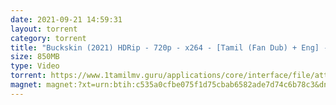 ```yaml
---
date: 2021-09-21 14:59:31
layout: torrent
category: torrent
title: "Buckskin (2021) HDRip - 720p - x264 - [Tamil (Fan Dub) + Eng] - 850MB :"
size: 850MB
type: Video
torrent: https://www.1tamilmv.guru/applications/core/interface/file/attachment.php?id=79572
magnet: magnet:?xt=urn:btih:c535a0cfbe075f1d75cbab6582ade7d74c6b78c3&dn=www.1TamilMV.pw%20-%20Buckskin%20(2021)%20HDRip%20-%20720p%20-%20%5bTamil%20(FanDub)%20%2b%20Eng%5d%20-%20850MB.mkv&tr=udp%3a%2f%2fp4p.arenabg.com%3a1337%2fannounce&tr=http%3a%2f%2fpow7.com%3a80%2fannounce&tr=udp%3a%2f%2ftracker.tiny-vps.com%3a6969%2fannounce&tr=http%3a%2f%2ftracker2.itzmx.com%3a6961%2fannounce&tr=udp%3a%2f%2f151.80.120.114%3a2710%2fannounce&tr=udp%3a%2f%2f9.rarbg.com%3a2790%2fannounce&tr=udp%3a%2f%2f9.rarbg.to%3a2740%2fannounce&tr=udp%3a%2f%2fopen.stealth.si%3a80%2fannounce&tr=udp%3a%2f%2ftracker.leechers-paradise.org%3a6969%2fannounce&tr=udp%3a%2f%2ftracker.opentrackr.org%3a1337%2fannounce&tr=http%3a%2f%2ft.nyaatracker.com%3a80%2fannounce
---
```

